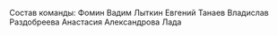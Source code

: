 Состав команды:
Фомин Вадим
Лыткин Евгений
Танаев Владислав
Раздобреева Анастасия
Александрова Лада
